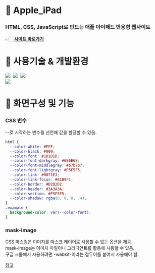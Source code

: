 # 🍎 Apple_iPad

### HTML, CSS, JavaScript로 만드는 애플 아이패드 반응형 웹사이트

👉🏻 **[사이트 바로가기](https://apple-ipad-pi.vercel.app/)**

# 🍎 사용기술 & 개발환경

<img src="https://img.shields.io/badge/html-E34F26?style=for-the-badge&logo=html5&logoColor=white">&nbsp;
<img src="https://img.shields.io/badge/css-1572B6?style=for-the-badge&logo=css3&logoColor=white">&nbsp;
<img src="https://img.shields.io/badge/javascript-F7DF1E?style=for-the-badge&logo=javascript&logoColor=black"><br>
<img src="https://img.shields.io/badge/Visual Studio Code-0769AD?style=for-the-badge&logo=Visual Studio Code IDEA&logoColor=white">

<!-- mask-image 알아보고 적기 https://caniuse.com/?search=mask-image(참고) -->

# 🍎 화면구성 및 기능

### CSS 변수

--로 시작하는 변수를 선언해 값을 할당할 수 있음.

```css
html {
  --color-white: #FFF;
  --color-black: #000;
  --color-font: #1D1D1D;
  --color-font-darkgray: #6E6E6E;
  --color-font-middlegray: #b7b7b7;
  --color-font-lightgray: #F5F5F5;
  --color-link: #0071E3;
  --color-link-focus: #81B9F1;
  --color-border: #D2D2D2;
  --color-header: #3A3A3A;
  --color-section: #F5F5F5;
  --color-shadow: rgba(0, 0, 0, .4);
}
.example {
  background-color: var(--color-font);
}
```

### mask-image

CSS 마스킹은 이미지를 마스크 레이어로 사용할 수 있는 옵션을 제공.\
mask-image는 이미지 파일이나 그라디언트를 활용해 사용할 수 있음.\
구글 크롬에서 사용하려면 -webkit-이라는 접두어를 붙여서 사용해야 함.

[참고](https://caniuse.com/?search=mask-image)
